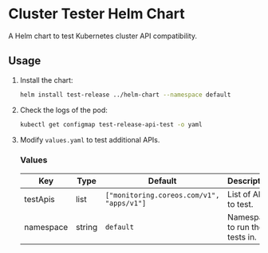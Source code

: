 # Cluster Tester Helm Chart

A Helm chart to test Kubernetes cluster API compatibility.

## Usage
1. Install the chart:
   ```bash
   helm install test-release ../helm-chart --namespace default
    ```
2. Check the logs of the pod:
    ```bash
    kubectl get configmap test-release-api-test -o yaml
    ```
3. Modify `values.yaml` to test additional APIs.

    ### Values
    | Key | Type | Default | Description |
    |-----|------|---------|-------------|
    | testApis | list | `["monitoring.coreos.com/v1", "apps/v1"]` | List of APIs to test. |
    | namespace | string | `default` | Namespace to run the tests in. |